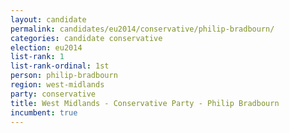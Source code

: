 ```yaml
---
layout: candidate
permalink: candidates/eu2014/conservative/philip-bradbourn/
categories: candidate conservative
election: eu2014
list-rank: 1
list-rank-ordinal: 1st
person: philip-bradbourn
region: west-midlands
party: conservative
title: West Midlands - Conservative Party - Philip Bradbourn
incumbent: true
---
```


